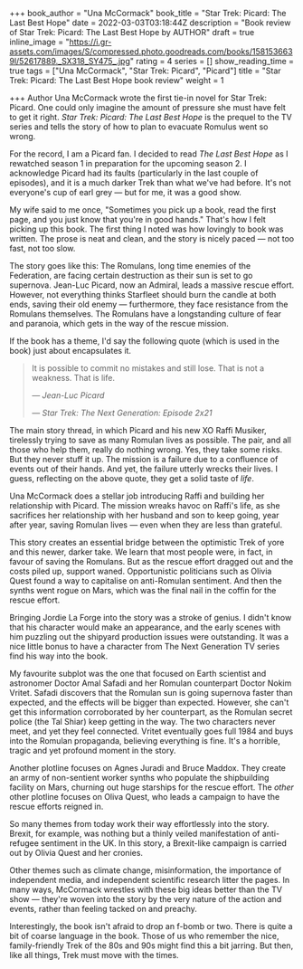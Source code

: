 +++
book_author = "Una McCormack"
book_title = "Star Trek: Picard: The Last Best Hope"
date = 2022-03-03T03:18:44Z
description = "Book review of Star Trek: Picard: The Last Best Hope by AUTHOR"
draft = true
inline_image = "https://i.gr-assets.com/images/S/compressed.photo.goodreads.com/books/1581536639l/52617889._SX318_SY475_.jpg"
rating = 4
series = []
show_reading_time = true
tags = ["Una McCormack", "Star Trek: Picard", "Picard"]
title = "Star Trek: Picard: The Last Best Hope book review"
weight = 1

+++
Author Una McCormack wrote the first tie-in novel for Star Trek: Picard. One could only imagine the amount of pressure she must have felt to get it right. _Star Trek: Picard: The Last Best Hope_ is the prequel to the TV series and tells the story of how to plan to evacuate Romulus went so wrong.

<!--more-->

For the record, I am a Picard fan. I decided to read _The Last Best Hope_ as I rewatched season 1 in preparation for the upcoming season 2. I acknowledge Picard had its faults (particularly in the last couple of episodes), and it is a much darker Trek than what we've had before. It's not everyone's cup of earl grey — but for me, it was a good show.

My wife said to me once, "Sometimes you pick up a book, read the first page, and you just know that you're in good hands." That's how I felt picking up this book. The first thing I noted was how lovingly to book was written. The prose is neat and clean, and the story is nicely paced — not too fast, not too slow.

The story goes like this: The Romulans, long time enemies of the Federation, are facing certain destruction as their sun is set to go supernova. Jean-Luc Picard, now an Admiral, leads a massive rescue effort. However, not everything thinks Starfleet should burn the candle at both ends, saving their old enemy — furthermore, they face resistance from the Romulans themselves. The Romulans have a longstanding culture of fear and paranoia, which gets in the way of the rescue mission.

If the book has a theme, I'd say the following quote (which is used in the book) just about encapsulates it.

> It is possible to commit no mistakes and still lose. That is not a weakness. That is life.
>
>   _— Jean-Luc Picard_
>
>   _— Star Trek: The Next Generation: Episode 2x21_

The main story thread, in which Picard and his new XO Raffi Musiker, tirelessly trying to save as many Romulan lives as possible. The pair, and all those who help them, really do nothing wrong. Yes, they take some risks. But they never stuff it up. The mission is a failure due to a confluence of events out of their hands. And yet, the failure utterly wrecks their lives. I guess, reflecting on the above quote, they get a solid taste of _life_.

Una McCormack does a stellar job introducing Raffi and building her relationship with Picard. The mission wreaks havoc on Raffi's life, as she sacrifices her relationship with her husband and son to keep going, year after year, saving Romulan lives — even when they are less than grateful. 

This story creates an essential bridge between the optimistic Trek of yore and this newer, darker take. We learn that most people were, in fact, in favour of saving the Romulans. But as the rescue effort dragged out and the costs piled up, support waned. Opportunistic politicians such as Olivia Quest found a way to capitalise on anti-Romulan sentiment. And then the synths went rogue on Mars, which was the final nail in the coffin for the rescue effort.

Bringing Jordie La Forge into the story was a stroke of genius. I didn't know that his character would make an appearance, and the early scenes with him puzzling out the shipyard production issues were outstanding. It was a nice little bonus to have a character from The Next Generation TV series find his way into the book. 

My favourite subplot was the one that focused on Earth scientist and astronomer Doctor Amal Safadi and her Romulan counterpart Doctor Nokim Vritet. Safadi discovers that the Romulan sun is going supernova faster than expected, and the effects will be bigger than expected. However, she can't get this information corroborated by her counterpart, as the Romulan secret police (the Tal Shiar) keep getting in the way. The two characters never meet, and yet they feel connected. Vritet eventually goes full 1984 and buys into the Romulan propaganda, believing everything is fine. It's a horrible, tragic and yet profound moment in the story. 

Another plotline focuses on Agnes Juradi and Bruce Maddox. They create an army of non-sentient worker synths who populate the shipbuilding facility on Mars, churning out huge starships for the rescue effort. The _other_ other plotline focuses on Oliva Quest, who leads a campaign to have the rescue efforts reigned in. 

So many themes from today work their way effortlessly into the story. Brexit, for example, was nothing but a thinly veiled manifestation of anti-refugee sentiment in the UK. In this story, a Brexit-like campaign is carried out by Olivia Quest and her cronies. 

Other themes such as climate change, misinformation, the importance of independent media, and independent scientific research litter the pages. In many ways, McCormack wrestles with these big ideas better than the TV show — they're woven into the story by the very nature of the action and events, rather than feeling tacked on and preachy. 

Interestingly, the book isn't afraid to drop an f-bomb or two. There is quite a bit of coarse language in the book. Those of us who remember the nice, family-friendly Trek of the 80s and 90s might find this a bit jarring. But then, like all things, Trek must move with the times. 